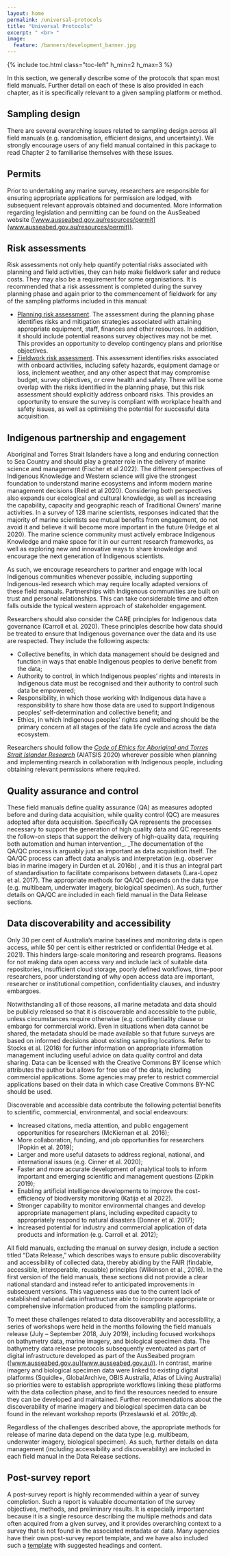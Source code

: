 ```yaml
---
layout: home
permalink: /universal-protocols
title: "Universal Protocols"
excerpt: " <br> "
image:
  feature: /banners/development_banner.jpg
---
```

{% include toc.html class="toc-left" h_min=2 h_max=3 %}

In this section, we generally describe some of the protocols that span most field manuals. Further detail on each of these is also provided in each chapter, as it is specifically relevant to a given sampling platform or method.


## Sampling design

There are several overarching issues related to sampling design across all field manuals (e.g. randomisation, efficient designs, and uncertainty). We strongly encourage users of any field manual contained in this package to read Chapter 2 to familiarise themselves with these issues. 


## Permits

Prior to undertaking any marine survey, researchers are responsible for ensuring appropriate applications for permission are lodged, with subsequent relevant approvals obtained and documented. More information regarding legislation and permitting can be found on the AusSeabed website ([www.ausseabed.gov.au/resources/permit](www.ausseabed.gov.au/resources/permit)).


## Risk assessments

Risk assessments not only help quantify potential risks associated with planning and field activities, they can help make fieldwork safer and reduce costs. They may also be a requirement for some organisations. It is recommended that a risk assessment is completed during the survey planning phase and again prior to the commencement of fieldwork for any of the sampling platforms included in this manual: 



* <span style="text-decoration:underline;">Planning risk assessment</span>. The assessment during the planning phase identifies risks and mitigation strategies associated with attaining appropriate equipment, staff, finances and other resources. In addition, it should include potential reasons survey objectives may not be met. This provides an opportunity to develop contingency plans and prioritise objectives. 
* <span style="text-decoration:underline;">Fieldwork risk assessment</span>. This assessment identifies risks associated with onboard activities, including safety hazards, equipment damage or loss, inclement weather, and any other aspect that may compromise budget, survey objectives, or crew health and safety. There will be some overlap with the risks identified in the planning phase, but this risk assessment should explicitly address onboard risks. This provides an opportunity to ensure the survey is compliant with workplace health and safety issues, as well as optimising the potential for successful data acquisition.


## Indigenous partnership and engagement

Aboriginal and Torres Strait Islanders have a long and enduring connection to Sea Country and should play a greater role in the delivery of marine science and management (Fischer et al 2022). The different perspectives of Indigenous Knowledge and Western science will give the strongest foundation to understand marine ecosystems and inform modern marine management decisions (Reid et al 2020). Considering both perspectives also expands our ecological and cultural knowledge, as well as increasing the capability, capacity and geographic reach of Traditional Owners’ marine activities. In a survey of 128 marine scientists, responses indicated that the majority of marine scientists see mutual benefits from engagement, do not avoid it and believe it will become more important in the future (Hedge et al 2020). The marine science community must actively embrace Indigenous Knowledge and make space for it in our current research frameworks, as well as exploring new and innovative ways to share knowledge and encourage the next generation of Indigenous scientists. 

As such, we encourage researchers to partner and engage with local Indigenous communities whenever possible, including supporting Indigenous-led research which may require locally adapted versions of these field manuals. Partnerships with Indigenous communities are built on trust and personal relationships. This can take considerable time and often falls outside the typical western approach of stakeholder engagement. 

Researchers should also consider the CARE principles for Indigenous data governance (Carroll et al. 2020). These principles describe how data should be treated to ensure that Indigenous governance over the data and its use are respected. They include the following aspects: 

* Collective benefits, in which data management should be designed and function in ways that enable Indigenous peoples to derive benefit from the data;
* Authority to control, in which Indigenous peoples’ rights and interests in Indigenous data must be recognised and their authority to control such data be empowered; 
* Responsibility, in which those working with Indigenous data have a responsibility to share how those data are used to support Indigenous peoples’ self-determination and collective benefit; and 
* Ethics, in which Indigenous peoples’ rights and wellbeing should be the primary concern at all stages of the data life cycle and across the data ecosystem.

Researchers should follow the _[Code of Ethics for Aboriginal and Torres Strait Islander Research](https://aiatsis.gov.au/sites/default/files/2022-02/aiatsis-code-ethics-jan22.pdf)_ (AIATSIS 2020) wherever possible when planning and implementing rsearch in collaboration with Indigenous people, including obtaining relevant permissions where required.


## Quality assurance and control

These field manuals define quality assurance (QA) as measures adopted before and during data acquisition, while quality control (QC) are measures adopted after data acquisition. Specifically QA represents the processes necessary to support the generation of high quality data and QC represents the follow-on steps that support the delivery of high-quality data, requiring both automation and human intervention_. _The documentation of the QA/QC process is arguably just as important as data acquisition itself. The QA/QC process can affect data analysis and interpretation (e.g. observer bias in marine imagery in Durden et al. 2016b) , and it is thus an integral part of standardisation to facilitate comparisons between datasets (Lara-Lopez et al. 2017). The appropriate methods for QA/QC depends on the data type (e.g. multibeam, underwater imagery, biological specimen). As such, further details on QA/QC are included in each field manual in the Data Release sections.


## Data discoverability and accessibility

Only 30 per cent of Australia’s marine baselines and monitoring data is open access, while 50 per cent is either restricted or confidential (Hedge et al. 2021). This hinders large-scale monitoring and research programs. Reasons for not making data open access vary and include lack of suitable data repositories, insufficient cloud storage, poorly defined workflows, time-poor researchers, poor understanding of why open access data are important, researcher or institutional competition, confidentiality clauses, and industry embargoes.

Notwithstanding all of those reasons, all marine metadata and data should be publicly released so that it is discoverable and accessible to the public, unless circumstances require otherwise (e.g. confidentiality clause or embargo for commercial work). Even in situations when data cannot be shared, the metadata should be made available so that future surveys are based on informed decisions about existing sampling locations. Refer to Stocks et al. (2016) for further information on appropriate information management including useful advice on data quality control and data sharing. Data can be licensed with the Creative Commons BY license which attributes the author but allows for free use of the data, including commercial applications. Some agencies may prefer to restrict commercial applications based on their data in which case Creative Commons BY-NC should be used.

Discoverable and accessible data contribute the following potential benefits to scientific, commercial, environmental, and social endeavours:



* Increased citations, media attention, and public engagement opportunities for researchers (McKiernan et al. 2016);
* More collaboration, funding, and job opportunities for researchers (Popkin et al. 2019);
* Larger and more useful datasets to address regional, national, and international issues (e.g. Cinner et al. 2020);
* Faster and more accurate development of analytical tools to inform important and emerging scientific and management questions (Zipkin 2019);
* Enabling artificial intelligence developments to improve the cost-efficiency of biodiversity monitoring (Katija et al 2022).
* Stronger capability to monitor environmental changes and develop appropriate management plans, including expedited capacity to appropriately respond to natural disasters (Donner et al. 2017);
* Increased potential for industry and commercial application of data products and information (e.g. Carroll et al. 2012);

All field manuals, excluding the manual on survey design, include a section titled “Data Release,” which describes ways to ensure public discoverability and accessibility of collected data, thereby abiding by the FAIR (findable, accessible, interoperable, reusable) principles (Wilkinson et al., 2016). In the first version of the field manuals, these sections did not provide a clear national standard and instead refer to anticipated improvements in subsequent versions. This vagueness was due to the current lack of established national data infrastructure able to incorporate appropriate or comprehensive information produced from the sampling platforms. 

To meet these challenges related to data discoverability and accessibility, a series of workshops were held in the months following the field manuals release (July – September 2018, July 2019), including focused workshops on bathymetry data, marine imagery, and biological specimen data. The bathymetry data release protocols subsequently eventuated as part of digital infrastructure developed as part of the AusSeabed program ([www.ausseabed.gov.au](www.ausseabed.gov.au)). In contrast, marine imagery and biological specimen data were linked to existing digital platforms (Squidle+, GlobalArchive, OBIS Australia, Atlas of Living Australia) so priorities were to establish appropriate workflows linking these platforms with the data collection phase, and to find the resources needed to ensure they can be developed and maintained. Further recommendations about the discoverability of marine imagery and biological specimen data can be found in the relevant workshop reports (Przeslawski et al. 2019c,d).

Regardless of the challenges described above, the appropriate methods for release of marine data depend on the data type (e.g. multibeam, underwater imagery, biological specimen). As such, further details on data management (including accessibility and discoverability) are included in each field manual in the Data Release sections.


## Post-survey report 

A post-survey report is highly recommended within a year of survey completion. Such a report is valuable documentation of the survey objectives, methods, and preliminary results. It is especially important because it is a single resource describing the multiple methods and data often acquired from a given survey, and it provides overarching context to a survey that is not found in the associated metadata or data. Many agencies have their own post-survey report template, and we have also included such a [template](https://marine-sampling-field-manual.github.io/files/Appendix%20B_Post-survey%20report%20template.docx) with suggested headings and content.

